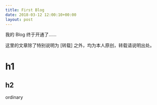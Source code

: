 ```yaml
---
title: First Blog
date: 2018-03-12 12:00:10+00:00
layout: post
---
```


我的 Blog 终于开通了……

这里的文章除了特别说明为 [转载] 之外，均为本人原创，转载请说明出处。

# h1
## h2
ordinary
